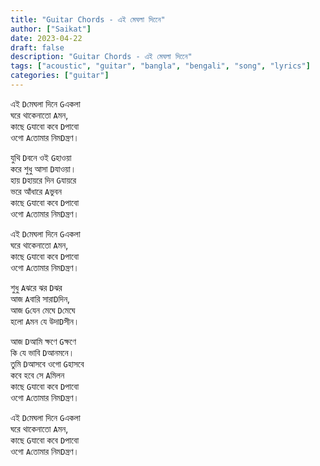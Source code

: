 ```yaml
---
title: "Guitar Chords - এই মেঘলা দিনেে"
author: ["Saikat"]
date: 2023-04-22
draft: false
description: "Guitar Chords - এই মেঘলা দিনেে"
tags: ["acoustic", "guitar", "bangla", "bengali", "song", "lyrics"]
categories: ["guitar"]
---
```

এই `D`মেঘলা দিনে `G`একলা\
ঘরে থাকেনাতো `A`মন,\
কাছে `G`যাবো কবে `D`পাবো\
ওগো `A`তোমার নিম`D`ন্ত্রণ।

যুথি `D`বনে ওই `G`হাওয়া\
করে শুধু আসা `D`যাওয়া।\
হায় `D`হায়রে দিন `G`যায়রে\
ভরে আঁধারে `A`ভুবন\
কাছে `G`যাবো কবে `D`পাবো\
ওগো `A`তোমার নিম`D`ন্ত্রণ।

এই `D`মেঘলা দিনে `G`একলা\
ঘরে থাকেনাতো `A`মন,\
কাছে `G`যাবো কবে `D`পাবো\
ওগো `A`তোমার নিম`D`ন্ত্রণ।

শুধু `A`ঝরে ঝর `D`ঝর\
আজ `A`বারি সারা`D`দিন,\
আজ `G`যেন মেঘে `D`মেঘে\
হলো `A`মন যে উদা`D`সীন।

আজ `D`আমি ক্ষণে `G`ক্ষণে\
কি যে ভাবি `D`আনমনে।\
তুমি `D`আসবে ওগো `G`হাসবে\
কবে হবে সে `A`মিলন\
কাছে `G`যাবো কবে `D`পাবো\
ওগো `A`তোমার নিম`D`ন্ত্রণ।

এই `D`মেঘলা দিনে `G`একলা\
ঘরে থাকেনাতো `A`মন,\
কাছে `G`যাবো কবে `D`পাবো\
ওগো `A`তোমার নিম`D`ন্ত্রণ।
